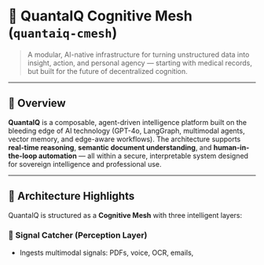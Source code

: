 # 🧠 QuantaIQ Cognitive Mesh (`quantaiq-cmesh`)

> A modular, AI-native infrastructure for turning unstructured data into insight, action, and personal agency — starting with medical records, but built for the future of decentralized cognition.

---

## 🚀 Overview

**QuantaIQ** is a composable, agent-driven intelligence platform built on the bleeding edge of AI technology (GPT-4o, LangGraph, multimodal agents, vector memory, and edge-aware workflows). The architecture supports **real-time reasoning**, **semantic document understanding**, and **human-in-the-loop automation** — all within a secure, interpretable system designed for sovereign intelligence and professional use.

---

## 🧩 Architecture Highlights

QuantaIQ is structured as a **Cognitive Mesh** with three intelligent layers:

### 🔹 Signal Catcher (Perception Layer)
- Ingests multimodal signals: PDFs, voice, OCR, emails,
